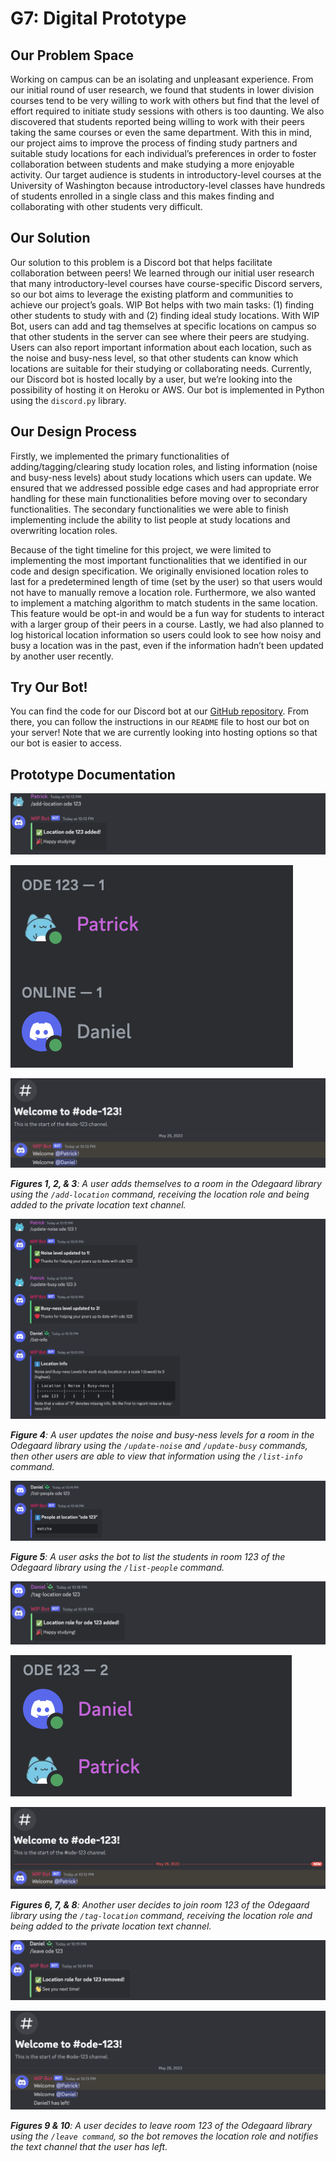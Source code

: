 # G7: Digital Prototype
## Our Problem Space
Working on campus can be an isolating and unpleasant experience. From our initial round of user research, we found that students in lower division courses tend to be very willing to work with others but find that the level of effort required to initiate study sessions with others is too daunting. We also discovered that students reported being willing to work with their peers taking the same courses or even the same department. With this in mind, our project aims to improve the process of finding study partners and suitable study locations for each individual’s preferences in order to foster collaboration between students and make studying a more enjoyable activity. Our target audience is students in introductory-level courses at the University of Washington because introductory-level classes have hundreds of students enrolled in a single class and this makes finding and collaborating with other students very difficult.

## Our Solution
Our solution to this problem is a Discord bot that helps facilitate collaboration between peers! We learned through our initial user research that many introductory-level courses have course-specific Discord servers, so our bot aims to leverage the existing platform and communities to achieve our project’s goals. WIP Bot helps with two main tasks: (1) finding other students to study with and (2) finding ideal study locations. With WIP Bot, users can add and tag themselves at specific locations on campus so that other students in the server can see where their peers are studying. Users can also report important information about each location, such as the noise and busy-ness level, so that other students can know which locations are suitable for their studying or collaborating needs. Currently, our Discord bot is hosted locally by a user, but we’re looking into the possibility of hosting it on Heroku or AWS. Our bot is implemented in Python using the `discord.py` library.

## Our Design Process
Firstly, we implemented the primary functionalities of adding/tagging/clearing study location roles, and listing information (noise and busy-ness levels) about study locations which users can update. We ensured that we addressed possible edge cases and had appropriate error handling for these main functionalities before moving over to secondary functionalities. The secondary functionalities we were able to finish implementing include the ability to list people at study locations and overwriting location roles.

Because of the tight timeline for this project, we were limited to implementing the most important functionalities that we identified in our code and design specification. We originally envisioned location roles to last for a predetermined length of time (set by the user) so that users would not have to manually remove a location role. Furthermore, we also wanted to implement a matching algorithm to match students in the same location. This feature would be opt-in and would be a fun way for students to interact with a larger group of their peers in a course. Lastly, we had also planned to log historical location information so users could look to see how noisy and busy a location was in the past, even if the information hadn’t been updated by another user recently.

## Try Our Bot!
You can find the code for our Discord bot at our [GitHub repository](https://github.com/UWSocialComputing/wip-code). From there, you can follow the instructions in our `README` file to host our bot on your server! Note that we are currently looking into hosting options so that our bot is easier to access.

## Prototype Documentation
![](images/G7/image1.png)

![](images/G7/image2.png)

![](images/G7/image3.png)

_**Figures 1, 2, & 3**: A user adds themselves to a room in the Odegaard library using the `/add-location` command, receiving the location role and being added to the private location text channel._

![](images/G7/image4.png)

_**Figure 4**: A user updates the noise and busy-ness levels for a room in the Odegaard library using the `/update-noise` and `/update-busy` commands, then other users are able to view that information using the `/list-info` command._

![](images/G7/image5.png)

_**Figure 5**: A user asks the bot to list the students in room 123 of the Odegaard library using the `/list-people` command._

![](images/G7/image6.png)

![](images/G7/image7.png)

![](images/G7/image8.png)

_**Figures 6, 7, & 8**: Another user decides to join room 123 of the Odegaard library using the `/tag-location` command, receiving the location role and being added to the private location text channel._

![](images/G7/image9.png)

![](images/G7/image10.png)

_**Figures 9 & 10**: A user decides to leave room 123 of the Odegaard library using the `/leave command`, so the bot removes the location role and notifies the text channel that the user has left._